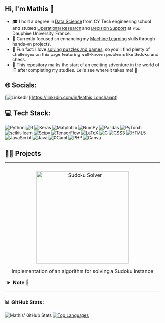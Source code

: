 <!-- lvl 1 : Simple bio and stats -->
## Hi, I'm Mathis 👋
- 🎓 I hold a degree in <u>Data Science</u> from CY Tech engineering school and studied <u>Operational Research</u> and <u>Decision Support</u> at PSL-Dauphine University, France.
- 🔭 Currently focused on enhancing my <u>Machine Learning</u> skills through hands-on projects.
- 🧩 Fun fact: I love <u>solving puzzles and games</u>, so you’ll find plenty of challenges on this page featuring well-known problems like Sudoku and chess.
- 🌱 This repository marks the start of an exciting adventure in the world of IT after completing my studies. Let's see where it takes me! 🚀

<!-- lvl 2 : Adding skills -->
## 🌐 Socials:
[![LinkedIn](https://img.shields.io/badge/LinkedIn-%230077B5.svg?logo=linkedin&logoColor=white)]([https://linkedin.com/in/Mathis Lonchampt](https://www.linkedin.com/in/mathis-lonchampt-0572402ab/)) 

## 💻 Tech Stack:
![Python](https://img.shields.io/badge/python-3670A0?style=for-the-badge&logo=python&logoColor=ffdd54) ![R](https://img.shields.io/badge/r-%23276DC3.svg?style=for-the-badge&logo=r&logoColor=white) ![Keras](https://img.shields.io/badge/Keras-%23D00000.svg?style=for-the-badge&logo=Keras&logoColor=white) ![Matplotlib](https://img.shields.io/badge/Matplotlib-%23ffffff.svg?style=for-the-badge&logo=Matplotlib&logoColor=black) ![NumPy](https://img.shields.io/badge/numpy-%23013243.svg?style=for-the-badge&logo=numpy&logoColor=white) ![Pandas](https://img.shields.io/badge/pandas-%23150458.svg?style=for-the-badge&logo=pandas&logoColor=white) ![PyTorch](https://img.shields.io/badge/PyTorch-%23EE4C2C.svg?style=for-the-badge&logo=PyTorch&logoColor=white) ![scikit-learn](https://img.shields.io/badge/scikit--learn-%23F7931E.svg?style=for-the-badge&logo=scikit-learn&logoColor=white) ![Scipy](https://img.shields.io/badge/SciPy-%230C55A5.svg?style=for-the-badge&logo=scipy&logoColor=%white) ![TensorFlow](https://img.shields.io/badge/TensorFlow-%23FF6F00.svg?style=for-the-badge&logo=TensorFlow&logoColor=white) ![LaTeX](https://img.shields.io/badge/latex-%23008080.svg?style=for-the-badge&logo=latex&logoColor=white) ![C](https://img.shields.io/badge/c-%2300599C.svg?style=for-the-badge&logo=c&logoColor=white) ![CSS3](https://img.shields.io/badge/css3-%231572B6.svg?style=for-the-badge&logo=css3&logoColor=white) ![HTML5](https://img.shields.io/badge/html5-%23E34F26.svg?style=for-the-badge&logo=html5&logoColor=white) ![JavaScript](https://img.shields.io/badge/javascript-%23323330.svg?style=for-the-badge&logo=javascript&logoColor=%23F7DF1E) ![Java](https://img.shields.io/badge/java-%23ED8B00.svg?style=for-the-badge&logo=openjdk&logoColor=white) ![OCaml](https://img.shields.io/badge/OCaml-%23E98407.svg?style=for-the-badge&logo=ocaml&logoColor=white) ![PHP](https://img.shields.io/badge/php-%23777BB4.svg?style=for-the-badge&logo=php&logoColor=white) ![Canva](https://img.shields.io/badge/Canva-%2300C4CC.svg?style=for-the-badge&logo=Canva&logoColor=white)

<!-- lvl 3 : Projects -->
## 👨‍💻 Projects
<div align="center">
  <table>
        <tr>
            <td width="50%">
                <h3 align="center">
                    <a Sudoku Solver </a>
                </h3>
                <p align="center">
                    <a href="https://github.com/LonchamptMathis/sudoku-solver" target="_blank" rel="noreferrer"> 
                        <img src="https://miro.medium.com/v2/resize:fit:748/1*K7nuelC1TIFlwwGMThdBCA.png" alt="Sudoku Solver" width="300"/> 
                    </a>
                    <p align="center">
                        Implementation of an algorithm for solving a Sudoku instance
                    </p>
		    <details>
			<summary>
			<b>Note 📝</b>
			</summary>
			I used PuLP library to solve the Integer Programming problem.
		    </details>
            </p>
            </td>
        </tr>
  </table>
</div>

### 📊 GitHub Stats:
![Mathis' GitHub Stats](https://github-readme-stats.vercel.app/api?username=LonchamptMathis&show_icons=true&theme=radical)
[![Top Languages](https://github-readme-stats.vercel.app/api/top-langs/?username=LonchamptMathis&layout=compact)](https://github.com/anuraghazra/github-readme-stats)

